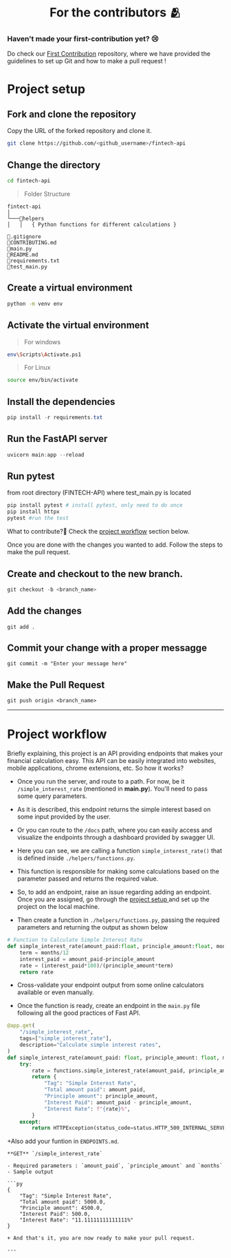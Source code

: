<h1 align=center> For the contributors 🫂 </h1>

### Haven't made your first-contribution yet? 😢
Do check our [First Contribution](https://github.com/Clueless-Community/first-contribution) repository, where we have provided the guidelines to set up Git and how to make a pull request !

# Project setup
## Fork and clone the repository
Copy the URL of the forked repository and clone it.
```bash
git clone https://github.com/<github_username>/fintech-api
```

## Change the directory
```bash
cd fintech-api
```

> Folder Structure
```
fintect-api
│
└───📂helpers
│   │   { Python functions for different calculations }

📄.gitignore
📄CONTRIBUTING.md
📄main.py
📄README.md
📄requirements.txt
📄test_main.py
```


## Create a virtual environment
```bash
python -m venv env
```
## Activate the virtual environment
> For windows
```bash
env\Scripts\Activate.ps1
```
> For Linux
```bash
source env/bin/activate
```

## Install the dependencies
```powershell
pip install -r requirements.txt
```

## Run the FastAPI server
```powershell
uvicorn main:app --reload
```

## Run pytest
from root directory (FINTECH-API) where test_main.py is located
```powershell
pip install pytest # install pytest, only need to do once
pip install httpx
pytest #run the test
```

What to contribute?👀
Check the [project workflow](https://github.com/Clueless-Community/fintech-api/blob/main/CONTRIBUTING.md#project-workflow) section below.

Once you are done with the changes you wanted to add. Follow the steps to make the pull request.
## Create and checkout to the new branch.
```powershell
git checkout -b <branch_name>
```
## Add the changes
```
git add .
```

## Commit your change with a proper messagge
```
git commit -m "Enter your message here"
```

## Make the Pull Request
```
git push origin <branch_name>
```
---

# Project workflow
Briefly explaining, this project is an API providing endpoints that makes your financial calculation easy. This API can be easily integrated into websites, mobile applications, chrome extensions, etc. So how it works?

+ Once you run the server, and route to a path. For now, be it `/simple_interest_rate` (mentioned in **main.py**). You'll need to pass some query parameters.

+ As it is described, this endpoint returns the simple interest based on some input provided by the user.

+ Or you can route to the `/docs` path, where you can easily access and visualize the endpoints through a dashboard provided by swagger UI.

+ Here you can see, we are calling a function `simple_interest_rate()` that is defined inside `./helpers/functions.py`.
+ This function is responsible for making some calculations based on the parameter passed and returns the required value.

+ So, to add an endpoint, raise an issue regarding adding an endpoint. Once you are assigned, go through the [project setup ]() and set up the project on the local machine.

+ Then create a function in `./helpers/functions.py`, passing the required parameters and returning the output as shown below
```python
# Function to Calculate Simple Interest Rate
def simple_interest_rate(amount_paid:float, principle_amount:float, months:int):
    term = months/12
    interest_paid = amount_paid-principle_amount
    rate = (interest_paid*100)/(principle_amount*term)
    return rate
```
+ Cross-validate your endpoint output from some online calculators available or even manually.

+ Once the function is ready, create an endpoint in the `main.py` file following all the good practices of Fast API.

```python
@app.get(
    "/simple_interest_rate",
    tags=["simple_interest_rate"],
    description="Calculate simple interest rates",
)
def simple_interest_rate(amount_paid: float, principle_amount: float, months: int):
    try:
        rate = functions.simple_interest_rate(amount_paid, principle_amount, months)
        return {
            "Tag": "Simple Interest Rate",
            "Total amount paid": amount_paid,
            "Principle amount": principle_amount,
            "Interest Paid": amount_paid - principle_amount,
            "Interest Rate": f"{rate}%",
        }
    except:
        return HTTPException(status_code=status.HTTP_500_INTERNAL_SERVER_ERROR)
```

+Also add your funtion in `ENDPOINTS.md`.
```
**GET** `/simple_interest_rate`

- Required parameters : `amount_paid`, `principle_amount` and `months`
- Sample output

```py
{
    "Tag": "Simple Interest Rate",
    "Total amount paid": 5000.0,
    "Principle amount": 4500.0,
    "Interest Paid": 500.0,
    "Interest Rate": "11.11111111111111%"
}
```
```
+ And that's it, you are now ready to make your pull request.

---

